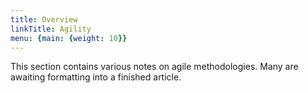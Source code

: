 ```yaml
---
title: Overview
linkTitle: Agility
menu: {main: {weight: 10}}
---
```

This section contains various notes on agile methodologies. Many are awaiting formatting into a finished article.